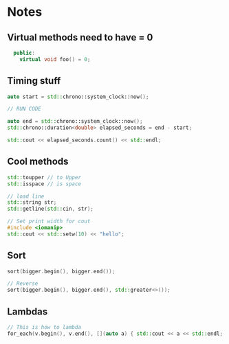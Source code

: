 # Notes

## Virtual methods need to have = 0

```cpp
  public:
    virtual void foo() = 0;
```

## Timing stuff

```cpp
auto start = std::chrono::system_clock::now();

// RUN CODE

auto end = std::chrono::system_clock::now();
std::chrono::duration<double> elapsed_seconds = end - start;

std::cout << elapsed_seconds.count() << std::endl;
```

## Cool methods

```cpp
std::toupper // to Upper
std::isspace // is space

// load line
std::string str;
std::getline(std::cin, str);

// Set print width for cout
#include <iomanip>
std::cout << std::setw(10) << "hello";
```

## Sort

```cpp
sort(bigger.begin(), bigger.end());

// Reverse
sort(bigger.begin(), bigger.end(), std::greater<>());
```

## Lambdas

```cpp
// This is how to lambda
for_each(v.begin(), v.end(), [](auto a) { std::cout << a << std::endl; });
```

